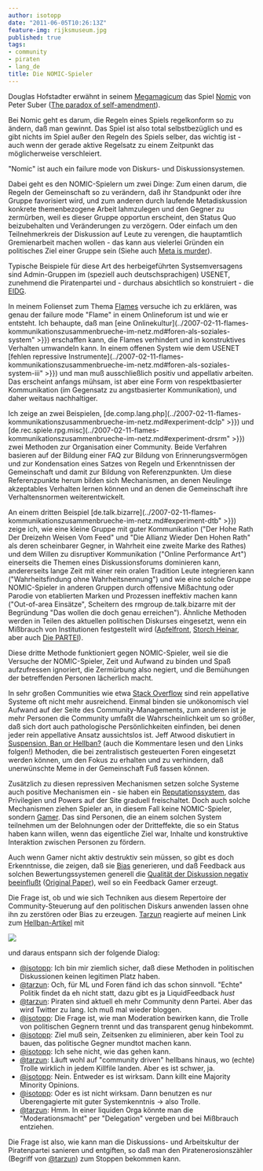 ```yaml
---
author: isotopp
date: "2011-06-05T10:26:13Z"
feature-img: rijksmuseum.jpg
published: true
tags:
- community
- piraten
- lang_de
title: Die NOMIC-Spieler
---
```

Douglas Hofstadter erwähnt in seinem
[Megamagicum](http://www.amazon.de/Metamagicum-Fragen-Essenz-Geist-Struktur/dp/360895774X)
das Spiel [Nomic](http://en.wikipedia.org/wiki/Nomic) von Peter Suber
([The paradox of self-amendment](http://www.earlham.edu/~peters/writing/psa/)).

Bei Nomic geht es darum, die Regeln eines Spiels regelkonform so zu ändern,
daß man gewinnt. Das Spiel ist also total selbstbezüglich und es gibt nichts
im Spiel außer den Regeln des Spiels selber, das wichtig ist - auch wenn der
gerade aktive Regelsatz zu einem Zeitpunkt das möglicherweise verschleiert.

"Nomic" ist auch ein failure mode von Diskurs- und Diskussionsystemen.

Dabei geht es den NOMIC-Spielern um zwei Dinge: Zum einen darum, die Regeln der
Gemeinschaft so zu verändern, daß ihr Standpunkt oder ihre Gruppe
favorisiert wird, und zum anderen durch laufende Metadiskussion konkrete
themenbezogene Arbeit lahmzulegen und den Gegner zu zermürben, weil es
dieser Gruppe opportun erscheint, den Status Quo beizubehalten und
Veränderungen zu verzögern. Oder einfach um den Teilnehmerkreis der
Diskussion auf Leute zu verengen, die hauptamtlich Gremienarbeit machen
wollen - das kann aus vielerlei Gründen ein politisches Ziel einer Gruppe
sein (Siehe auch
[Meta is murder](http://www.codinghorror.com/blog/2009/07/meta-is-murder.html)).

Typische Beispiele für diese Art des herbeigeführten Systsemversagens sind
Admin-Gruppen im (speziell auch deutschsprachigen) USENET, zunehmend die
Piratenpartei und - durchaus absichtlich so konstruiert - die
[EIDG](http://de.wikipedia.org/wiki/Enquete-Kommission_Internet_und_digitale_Gesellschaft).

In meinem Folienset zum Thema
[Flames](../2007-02-11-flames-kommunikationszusammenbrueche-im-netz) versuche ich zu
erklären, was genau der failure mode "Flame" in einem Onlineforum ist und
wie er entsteht. Ich behaupte, daß man
[eine Onlinekultur](../2007-02-11-flames-kommunikationszusammenbrueche-im-netz.md#foren-als-soziales-system" >}}) erschaffen
kann, die Flames verhindert und in konstruktives Verhalten umwandeln kann.
In einem offenen System wie dem USENET
[fehlen repressive Instrumente](../2007-02-11-flames-kommunikationszusammenbrueche-im-netz.md#foren-als-soziales-system-iii" >}}) und man muß
ausschließlich positiv und appellativ arbeiten. Das erscheint anfangs
mühsam, ist aber eine Form von respektbasierter Kommunikation (im Gegensatz
zu angstbasierter Kommunikation), und daher weitaus nachhaltiger.

Ich zeige an zwei Beispielen,
[de.comp.lang.php](../2007-02-11-flames-kommunikationszusammenbrueche-im-netz.md#experiment-dclp" >}}) und
[de.rec.spiele.rpg.misc](../2007-02-11-flames-kommunikationszusammenbrueche-im-netz.md#experiment-drsrm" >}})
zwei Methoden zur Organisation einer Community. Beide Verfahren basieren auf
der Bildung einer FAQ zur Bildung von Erinnerungsvermögen und zur
Kondensation eines Satzes von Regeln und Erkenntnissen der Gemeinschaft und
damit zur Bildung von Referenzpunkten. Um diese Referenzpunkte herum bilden
sich Mechanismen, an denen Neulinge akzeptables Verhalten lernen können und
an denen die Gemeinschaft ihre Verhaltensnormen weiterentwickelt.

An einem dritten Beispiel
[de.talk.bizarre](../2007-02-11-flames-kommunikationszusammenbrueche-im-netz.md#experiment-dtb" >}}) zeige
ich, wie eine kleine Gruppe mit guter Kommunikation ("Der Hohe Rath Der
Dreizehn Weisen Vom Feed" und "Die Allianz Wieder Den Hohen Rath" als deren
scheinbarer Gegner, in Wahrheit eine zweite Marke des Rathes) und dem Willen
zu disruptiver Kommunikation ("Online Performance Art") einerseits die
Themen eines Diskussionsforums dominieren kann, andererseits lange Zeit mit
einer rein oralen Tradition Leute integrieren kann ("Wahrheitsfindung ohne
Wahrheitsnennung") und wie eine solche Gruppe NOMIC-Spieler in anderen
Gruppen durch offensive Mißachtung oder Parodie von etablierten Marken und
Prozessen ineffektiv machen kann ("Out-of-area Einsätze", Scheitern des
rmgroup de.talk.bizarre mit der Begründung "Das wollen die doch genau
erreichen"). Ähnliche Methoden werden in Teilen des aktuellen politischen
Diskurses eingesetzt, wenn ein Mißbrauch von Institutionen festgestellt wird
([Apfelfront](http://de.wikipedia.org/wiki/Front_Deutscher_%C3%84pfel),
[Storch Heinar](http://de.wikipedia.org/wiki/Storch_Heinar), aber auch
[Die PARTEI](http://de.wikipedia.org/wiki/Partei_f%C3%BCr_Arbeit,_Rechtsstaat,_Tierschutz,_Elitenf%C3%B6rderung_und_basisdemokratische_Initiative)).

Diese dritte Methode funktioniert gegen NOMIC-Spieler, weil sie die Versuche
der NOMIC-Spieler, Zeit und Aufwand zu binden und Spaß aufzufressen
ignoriert, die Zermürbung also negiert, und die Bemühungen der betreffenden
Personen lächerlich macht.

In sehr großen Communities wie etwa
[Stack Overflow](http://stackoverflow.com/) sind rein appellative Systeme oft nicht
mehr ausreichend. Einmal binden sie unökonomisch viel Aufwand auf der Seite
des Community-Managements, zum anderen ist je mehr Personen die Community
umfaßt die Wahrscheinlichkeit um so größer, daß sich dort auch pathologische
Persönlichkeiten einfinden, bei denen jeder rein appellative Ansatz
aussichtslos ist. Jeff Atwood diskutiert in
[Suspension, Ban or Hellban?](http://www.codinghorror.com/blog/2011/06/suspension-ban-or-hellban.html)
(auch die Kommentare lesen und den Links folgen!) Methoden, die bei
zentralistisch gesteuerten Foren eingesetzt werden können, um den Fokus zu
erhalten und zu verhindern, daß unerwünschte Meme in der Gemeinschaft Fuß
fassen können.

Zusätzlich zu diesen repressiven Mechanismen setzen solche Systeme auch
positive Mechanismen ein - sie haben ein
[Reputationssystem](http://blog.stackoverflow.com/2010/10/membership-has-its-privileges/),
das Privilegien und Powers auf der Site graduell freischaltet. Doch auch
solche Mechanismen ziehen Spieler an, in diesem Fall keine NOMIC-Spieler,
sondern
[Gamer](http://www.techdirt.com/articles/20110517/16574414306/is-influence-number-is-it-based-twitter.shtml).
Das sind Personen, die an einem solchen System teilnehmen um der Belohnungen
oder der Dritteffekte, die so ein Status haben kann willen, wenn das
eigentliche Ziel war, Inhalte und konstruktive Interaktion zwischen Personen
zu fördern.

Auch wenn Gamer nicht aktiv destruktiv sein müssen, so gibt es doch
Erkenntnisse, die zeigen, daß sie
[Bias](http://www.technologyreview.com/web/23477/?a=f) generieren, und daß
Feedback aus solchen Bewertungssystemen generell die
[Qualität der Diskussion negativ beeinflußt](http://arstechnica.com/science/news/2011/05/following-the-crowd-undermines-its-wisdom.ars)
([Original Paper](http://www.pnas.org/content/108/22/9020)), weil so ein
Feedback Gamer erzeugt.

Die Frage ist, ob und wie sich Techniken aus diesem Repertoire der
Community-Steuerung auf den politischen Diskurs anwenden lassen ohne ihn zu
zerstören oder Bias zu erzeugen.
[Tarzun](http://twitter.com/tarzun)
reagierte auf meinen Link zum
[Hellban-Artikel](http://www.codinghorror.com/blog/2011/06/suspension-ban-or-hellban.html)
mit

![](https://blog.koehntopp.info/uploads/hellban-tweet.png)

und daraus entspann sich der folgende Dialog:

- [@isotopp](https://twitter.com/isotopp/status/77311584967475200): Ich bin
  mir ziemlich sicher, daß diese Methoden in politischen Diskussionen keinen
  legitimen Platz haben.
- [@tarzun](https://twitter.com/tarzun/status/77312183461085184): Och, für
  ML und Foren fänd ich das schon sinnvoll. "Echte" Politik findet da eh
  nicht statt, dazu gibt es ja LiquidFeedback *hust*
- [@tarzun](https://twitter.com/tarzun/status/77313413642072064): Piraten
  sind aktuell eh mehr Community denn Partei. Aber das wird Twitter zu lang.
  Ich muß mal wieder bloggen.
- [@isotopp](https://twitter.com/isotopp/status/77313644395900929): Die
  Frage ist, wie man Moderation bewirken kann, die Trolle von politischen
  Gegnern trennt und das transparent genug hinbekommt.
- [@isotopp](https://twitter.com/isotopp/status/77313764088758272): Ziel muß
  sein, Zeitsenken zu eliminieren, aber kein Tool zu bauen, das politische
  Gegner mundtot machen kann.
- [@isotopp](https://twitter.com/isotopp/status/77313802374365184): Ich sehe
  nicht, wie das gehen kann.
- [@tarzun](https://twitter.com/tarzun/status/77314452390809600): Läuft wohl
  auf "community driven" hellbans hinaus, wo (echte) Trolle wirklich in
  jedem Killfile landen. Aber es ist schwer, ja.
- [@isotopp](https://twitter.com/isotopp/status/77318305253294082): Nein.
  Entweder es ist wirksam. Dann killt eine Majority Minority Opinions.
- [@isotopp](https://twitter.com/isotopp/status/77318463462453248): Oder es
  ist nicht wirksam. Dann benutzen es nur Überengagierte mit guter
  Systemkenntnis -> also Trolle.
- [@tarzun](https://twitter.com/tarzun/status/77321438075424768): Hmm. In
  einer liquiden Orga könnte man die "Moderationsmacht" per "Delegation"
  vergeben und bei Mißbrauch entziehen.

Die Frage ist also, wie kann man die Diskussions- und Arbeitskultur der
Piratenpartei sanieren und entgiften, so daß man den Piratenerosionszähler
(Begriff von [@tarzun](https://twitter.com/tarzun/status/77096494607503362))
zum Stoppen bekommen kann.

